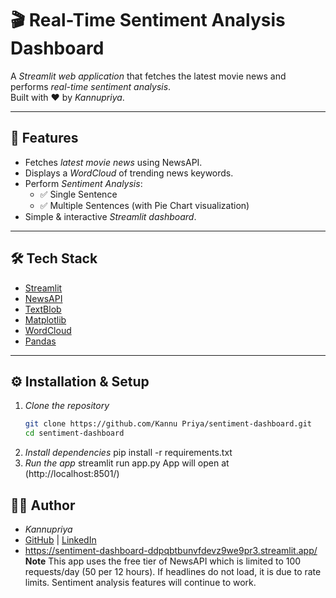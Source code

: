 # 🎬 Real-Time Sentiment Analysis Dashboard

A *Streamlit web application* that fetches the latest movie news and performs *real-time sentiment analysis*.  
Built with ❤ by *Kannupriya*.

---

## 🚀 Features
- Fetches *latest movie news* using NewsAPI.
- Displays a *WordCloud* of trending news keywords.
- Perform *Sentiment Analysis*:
  - ✅ Single Sentence
  - ✅ Multiple Sentences (with Pie Chart visualization)
- Simple & interactive *Streamlit dashboard*.

---

## 🛠 Tech Stack
- [Streamlit](https://streamlit.io/)
- [NewsAPI](https://newsapi.org/)
- [TextBlob](https://textblob.readthedocs.io/)
- [Matplotlib](https://matplotlib.org/)
- [WordCloud](https://pypi.org/project/wordcloud/)
- [Pandas](https://pandas.pydata.org/)

---

## ⚙ Installation & Setup

1. *Clone the repository*
   ```bash
   git clone https://github.com/Kannu Priya/sentiment-dashboard.git
   cd sentiment-dashboard
2. _Install dependencies_
   pip install -r requirements.txt
3. _Run the app_
   streamlit run app.py
   App will open at (http://localhost:8501/)
  
  ## 👩‍💻 Author
- *Kannupriya*  
- [GitHub](https://github.com/Kannupriya03) | [LinkedIn](https://www.linkedin.com/in/kannu-priya-2010b3304)
- https://sentiment-dashboard-ddpqbtbunvfdevz9we9pr3.streamlit.app/
**Note**
This app uses the free tier of NewsAPI which is limited to 100 requests/day (50 per 12 hours).
If headlines do not load, it is due to rate limits. Sentiment analysis features will continue to work.





